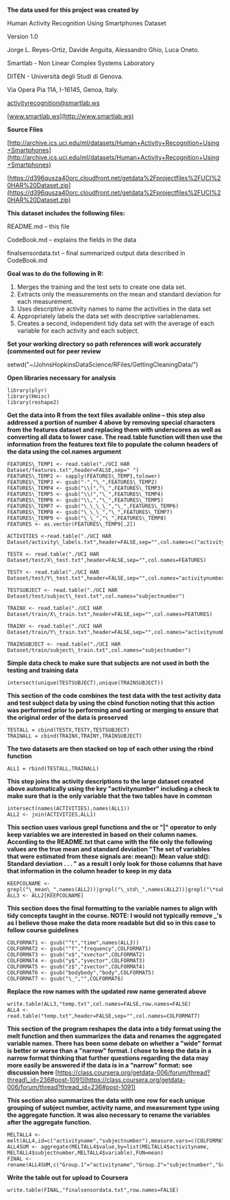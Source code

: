 **The data used for this project was created by**

Human Activity Recognition Using Smartphones Dataset

Version 1.0

Jorge L. Reyes-Ortiz, Davide Anguita, Alessandro Ghio, Luca Oneto.

Smartlab - Non Linear Complex Systems Laboratory

DITEN - Università degli Studi di Genova.

Via Opera Pia 11A, I-16145, Genoa, Italy.

activityrecognition@smartlab.ws

[www.smartlab.ws](http://www.smartlab.ws)

**Source Files**

[http://archive.ics.uci.edu/ml/datasets/Human+Activity+Recognition+Using+Smartphones](http://archive.ics.uci.edu/ml/datasets/Human+Activity+Recognition+Using+Smartphones)  
  
  
 [https://d396qusza40orc.cloudfront.net/getdata%2Fprojectfiles%2FUCI%20HAR%20Dataset.zip](https://d396qusza40orc.cloudfront.net/getdata%2Fprojectfiles%2FUCI%20HAR%20Dataset.zip)

**This dataset includes the following files:**

README.md – this file

CodeBook.md – explains the fields in the data

finalsensordata.txt – final summarized output data described in CodeBook.md

**Goal was to do the following in R:**

1. Merges the training and the test sets to create one data set.
2. Extracts only the measurements on the mean and standard deviation for each measurement.
3. Uses descriptive activity names to name the activities in the data set
4. Appropriately labels the data set with descriptive variablenames.
5. Creates a second, independent tidy data set with the average of each variable for each activity and each subject.

**Set your working directory so path references will work accurately (commented out for peer review**

setwd("~/JohnsHopkinsDataScience/RFiles/GettingCleaningData/")

**Open libraries necessary for analysis**

	library(plyr)
	library(Hmisc)
	library(reshape2)

**Get the data into R from the text files available online – this step also addressed a portion of number 4 above by removing special characters from the features dataset and replacing them with underscores as well as converting all data to lower case. The read.table function will then use the information from the features text file to populate the column headers of the data using the col.names argument**

	FEATURES\_TEMP1 <- read.table("./UCI HAR Dataset/features.txt",header=FALSE,sep=" ")
	FEATURES\_TEMP2 <- sapply(FEATURES\_TEMP1,tolower)
	FEATURES\_TEMP3 <- gsub("-","\_",FEATURES\_TEMP2)
	FEATURES\_TEMP4 <- gsub("\\(","\_",FEATURES\_TEMP3)
	FEATURES\_TEMP5 <- gsub("\\)","\_",FEATURES\_TEMP4)
	FEATURES\_TEMP6 <- gsub("\\,","\_",FEATURES\_TEMP5)
	FEATURES\_TEMP7 <- gsub("\_\_\_\_","\_",FEATURES\_TEMP6)
	FEATURES\_TEMP8 <- gsub("\_\_\_","\_",FEATURES\_TEMP7)
	FEATURES\_TEMP9 <- gsub("\_\_","\_",FEATURES\_TEMP8)
	FEATURES <- as.vector(FEATURES\_TEMP9[,2])

	ACTIVITIES <-read.table("./UCI HAR Dataset/activity\_labels.txt",header=FALSE,sep="",col.names=c("activitynumber","activityname"))

	TESTX <- read.table("./UCI HAR Dataset/test/X\_test.txt",header=FALSE,sep="",col.names=FEATURES)

	TESTY <- read.table("./UCI HAR Dataset/test/Y\_test.txt",header=FALSE,sep="",col.names="activitynumber")

	TESTSUBJECT <- read.table("./UCI HAR Dataset/test/subject\_test.txt",col.names="subjectnumber")

	TRAINX <- read.table("./UCI HAR Dataset/train/X\_train.txt",header=FALSE,sep="",col.names=FEATURES)

	TRAINY <- read.table("./UCI HAR Dataset/train/Y\_train.txt",header=FALSE,sep="",col.names="activitynumber")

	TRAINSUBJECT <- read.table("./UCI HAR Dataset/train/subject\_train.txt",col.names="subjectnumber")

**Simple data check to make sure that subjects are not used in both the testing and training data**

	intersect(unique(TESTSUBJECT),unique(TRAINSUBJECT))

**This section of the code combines the test data with the test activity data and test subject data by using the cbind function noting that this action was performed prior to performing and sorting or merging to ensure that the original order of the data is preserved**

	TESTALL = cbind(TESTX,TESTY,TESTSUBJECT)
	TRAINALL = cbind(TRAINX,TRAINY,TRAINSUBJECT)

**The two datasets are then stacked on top of each other using the rbind function**

	ALL1 = rbind(TESTALL,TRAINALL)

**This step joins the activity descriptions to the large dataset created above automatically using the key "activitynumber" including a check to make sure that is the only variable that the two tables have in common**

	intersect(names(ACTIVITIES),names(ALL1))
	ALL2 <- join(ACTIVITIES,ALL1)

**This section uses various grepl functions and the or "|" operator to only keep variables we are interested in based on their column names. According to the README.txt that came with the file only the following values are the true mean and standard deviation "The set of variables that were estimated from these signals are: mean(): Mean value std(): Standard deviation . . . " as a result I only look for those columns that have that information in the column header to keep in my data**

	KEEPCOLNAME <- grepl("\_mean\_",names(ALL2))|grepl("\_std\_",names(ALL2))|grepl("\*subject\*",names(ALL2))|grepl("\*activityname\*",names(ALL2))
	ALL3 <- ALL2[KEEPCOLNAME]

**This section does the final formatting to the variable names to align with tidy concepts taught in the course. NOTE: I would not typically remove \_'s as I believe those make the data more readable but did so in this case to follow course guidelines**

	COLFORMAT1 <- gsub("^t","time",names(ALL3))
	COLFORMAT2 <- gsub("^f","frequency",COLFORMAT1)
	COLFORMAT3 <- gsub("x$","xvector",COLFORMAT2)
	COLFORMAT4 <- gsub("y$","yvector",COLFORMAT3)
	COLFORMAT5 <- gsub("z$","zvector",COLFORMAT4)
	COLFORMAT6 <- gsub("bodybody","body",COLFORMAT5)
	COLFORMAT7 <- gsub("\_","",COLFORMAT6)

**Replace the row names with the updated row name generated above**

	write.table(ALL3,"temp.txt",col.names=FALSE,row.names=FALSE)
	ALL4 <- read.table("temp.txt",header=FALSE,sep="",col.names=COLFORMAT7)

**This section of the program reshapes the data into a tidy format using the melt function and then summarizes the data and renames the aggregated variable names. There has been some debate on whether a "wide" format is better or worse than a "narrow" format. I chose to keep the data in a narrow format thinking that further questions regarding the data may more easily be answered if the data is in a "narrow" format: see discussion here** [https://class.coursera.org/getdata-006/forum/thread?thread\_id=236#post-1091](https://class.coursera.org/getdata-006/forum/thread?thread_id=236#post-1091)

**This section also summarizes the data with one row for each unique grouping of subject number, activity name, and measurement type using the aggregate function. It was also necessary to rename the variables after the aggregate function.**

	MELTALL4 <- melt(ALL4,id=c("activityname","subjectnumber"),measure.vars=c(COLFORMAT7[2:67]))
	ALL4SUM <- aggregate(MELTALL4$value,by=list(MELTALL4$activityname, MELTALL4$subjectnumber,MELTALL4$variable),FUN=mean)
	FINAL <- rename(ALL4SUM,c("Group.1"="activityname","Group.2"="subjectnumber","Group.3"="measurement","x"="mean"))

**Write the table out for upload to Coursera**

	write.table(FINAL,"finalsensordata.txt",row.names=FALSE)
